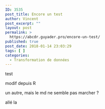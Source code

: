 ```yaml
---
ID: 3535
post_title: Encore un test
author: Vincent
post_excerpt: ""
layout: post
permalink: >
  https://abcdr.guyader.pro/encore-un-test/
published: true
post_date: 2018-01-14 23:03:29
tags: [ ]
categories:
  - Transformation de données
---
```

test

modif depuis R

un autre, mais le md ne semble pas marcher ?

allé la
